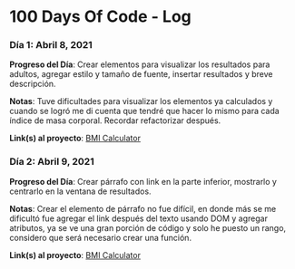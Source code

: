 # 100 Days Of Code - Log

### Día 1: Abril 8, 2021

**Progreso del Día**: Crear elementos para visualizar los resultados para adultos, agregar estilo y tamaño de fuente, insertar resultados y breve descripción.

**Notas**: Tuve dificultades para visualizar los elementos ya calculados y cuando se logró me di cuenta que tendré que hacer lo mismo para cada índice de masa corporal. Recordar refactorizar después.

**Link(s) al proyecto**: [BMI Calculator](https://github.com/MaestroErrante/BMI-Calculator)

### Día 2: Abril 9, 2021

**Progreso del Día**: Crear párrafo con link en la parte inferior, mostrarlo y centrarlo en la ventana de resultados.

**Notas**: Crear el elemento de párrafo no fue difícil, en donde más se me dificultó fue agregar el link después del texto usando DOM y agregar atributos, ya se ve una gran porción de código y solo he puesto un rango, considero que será necesario crear una función.

**Link(s) al proyecto**: [BMI Calculator](https://github.com/MaestroErrante/BMI-Calculator)
